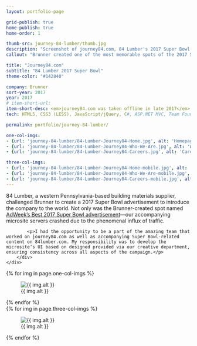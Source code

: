 ```yaml
---
layout: portfolio-page

grid-publish: true
home-publish: true
home-order: 1

thumb-src: journey-84-lumber/thumb.jpg
description: "Screenshot of journey84.com, 84 Lumber's 2017 Super Bowl Microsite"
callout: "Brunner created one of the most memorable spots of the 2017 Super Bowl&mdash;and I was lucky enough to be part of the digital campaign team."

title: "Journey84.com"
subtitle: "84 Lumber 2017 Super Bowl"
theme-color: "#142840"

company: Brunner
sort-year: 2017
year: 2017
# item-short-url:
item-short-desc: <em>journey84.com was taken offline in late 2017</em>
tech: HTML5, CSS3 (LESS), JavaScript/jQuery, C#, ASP.NET MVC, Team Foundation Server, Caffeine, Late nights

permalink: portfolio/journey-84-lumber/

one-col-imgs:
- {url: 'journey-84-lumber/84-Lumber-Journey84-Home.jpg', alt: 'Homepage'}
- {url: 'journey-84-lumber/84-Lumber-Journey84-Who-We-Are.jpg', alt: 'Who We Are'}
- {url: 'journey-84-lumber/84-Lumber-Journey84-Careers.jpg', alt: 'Careers'}

three-col-imgs:
- {url: 'journey-84-lumber/84-Lumber-Journey84-Home-mobile.jpg', alt: 'Homepage'}
- {url: 'journey-84-lumber/84-Lumber-Journey84-Who-We-Are-mobile.jpg', alt: 'Who We Are'}
- {url: 'journey-84-lumber/84-Lumber-Journey84-Careers-mobile.jpg', alt: 'Careers'}
---
```


<div class="row lv-mar-bottom-30">
    <div class="col-12">
        <div class="lv-pad-all-20 lv-bkg-white lv-bs">
           <p>84 Lumber, a western Pennsylvania-based building materials supplier, challenged Brunner to create a 2017 Super Bowl advertisement to introduce the company to the world. Not only was the Brunner-created spot named <a href="https://www.adweek.com/brand-marketing/the-5-best-ads-of-super-bowl-li/" target="_blank" rel="noreferrer">AdWeek’s Best 2017 Super Bowl advertisement</a>&mdash;our accompanying microsite servers crashed due to the phenomenal influx of traffic.</p>

            <p>I had the opportunity to be a part of the amazing team that worked on journey84.com as well as accompanying Super Bowl-related content on 84lumber.com. My responsibility was to develop the microsite’s UI based on designed provided via our creative department, ensuring consistency across all aspects of the campaign.</p>
        </div>
    </div>
</div>

<div class="row">
    {% for img in page.one-col-imgs %}
        <div class="col-12">
            <figure class="lv-mar-bottom-25 lv-text-center">
                <img src="/portfolio/assets/{{ img.url }}" alt="{{ img.alt }}" />
                <figcaption class="p lv-mar-top-5">{{ img.alt }}</figcaption>
            </figure>
        </div>
    {% endfor %}
</div>

<div class="row">
    {% for img in page.three-col-imgs %}
        <div class="col-12 col-md-4">
            <figure class="lv-mar-bottom-25 lv-text-center">
                <img src="/portfolio/assets/{{ img.url }}" alt="{{ img.alt }}" />
                <figcaption class="p lv-mar-top-5">{{ img.alt }}</figcaption>
            </figure>
        </div>
    {% endfor %}
</div>
